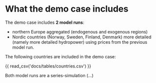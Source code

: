 # What the demo case includes

The demo case includes **2 model runs**:

* northern Europe aggregated (endogenous and exogenous regions)
* Nordic countries (Norway, Sweden, Finland, Denmark) more detailed (namely more detailed hydropower) using prices from the previous model run.

The following countries are included in the demo case: 

{{ read_csv('docs/tables/countries.csv') }}

Both model runs are a series-simulation (...)
